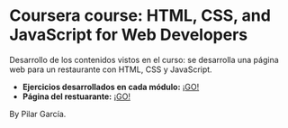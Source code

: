 # Coursera course: HTML, CSS, and JavaScript for Web Developers

Desarrollo de los contenidos vistos en el curso: se desarrolla una página web para un restaurante con HTML, CSS y JavaScript.

- **Ejercicios desarrollados en cada módulo:** <a href="https://pilargarcialugo.github.io/web-page-html-css-js-coursera-course/" target="_blank">¡GO!</a>
- **Página del restuarante:** <a href="https://pilargarcialugo.github.io/web-page-html-css-js-coursera-course/Module5_Solution/index.html" target="_blank">¡GO!</a>


By Pilar García.
